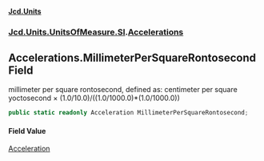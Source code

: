 #### [Jcd.Units](index.md 'index')
### [Jcd.Units.UnitsOfMeasure.SI](Jcd.Units.UnitsOfMeasure.SI.md 'Jcd.Units.UnitsOfMeasure.SI').[Accelerations](Accelerations.md 'Jcd.Units.UnitsOfMeasure.SI.Accelerations')

## Accelerations.MillimeterPerSquareRontosecond Field

millimeter per square rontosecond, defined as: centimeter per square yoctosecond × (1.0/10.0)/((1.0/1000.0)*(1.0/1000.0))

```csharp
public static readonly Acceleration MillimeterPerSquareRontosecond;
```

#### Field Value
[Acceleration](Acceleration.md 'Jcd.Units.UnitTypes.Acceleration')